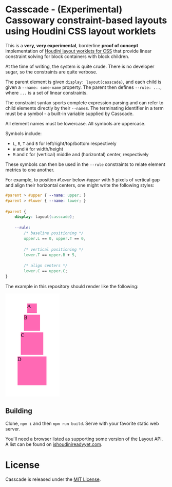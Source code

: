 # Casscade - (Experimental) Cassowary constraint-based layouts using Houdini CSS layout worklets

This is a **very, very experimental**, borderline **proof of concept** implementation of
[Houdini layout worklets for CSS](https://github.com/w3c/css-houdini-drafts/blob/main/css-layout-api/EXPLAINER.md)
that provide linear constraint solving for block containers with block children.

At the time of writing, the system is quite crude. There is no developer sugar,
so the constraints are quite verbose.

The parent element is given `display: layout(casscade)`, and each child is given
a `--name: some-name` property. The parent then defines `--rule: ...`, where `...`
is a set of linear constraints.

The constraint syntax sports complete expression parsing and can refer to child
elements directly by their `--name`s. The terminating identifier in a term must
be a symbol - a built-in variable supplied by Casscade.

All element names must be lowercase. All symbols are uppercase.

Symbols include:

-   `L`, `R`, `T` and `B` for left/right/top/bottom respectively
-   `W` and `H` for width/height
-   `M` and `C` for (vertical) middle and (horizontal) center, respectively

These symbols can then be used in the `--rule` constraints to relate element
metrics to one another.

For example, to position `#lower` below `#upper` with 5 pixels of vertical
gap and align their horizontal centers, one might write the following styles:

```css
#parent > #upper { --name: upper; }
#parent > #lower { --name: lower; }

#parent {
	display: layout(casscade);

	--rule:
		/* baseline positioning */
		upper.L == 0, upper.T == 0,

		/* vertical positioning */
		lower.T == upper.B + 5,

		/* align centers */
		lower.C == upper.C;
}
```

The example in this repository should render like the following:

![four boxes stacked on top of each other with their horzontal centers aligned](screenshot.png)

## Building

Clone, `npm i` and then `npm run build`. Serve with your favorite static
web server.

You'll need a browser listed as supporting some version of the Layout API.
A list can be found on [ishoudinireadyyet.com](https://ishoudinireadyyet.com/).

# License

Casscade is released under the [MIT License](LICENSE.txt).
